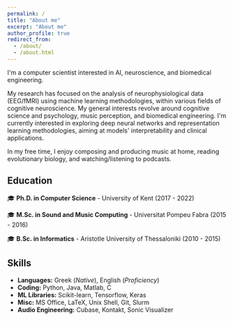 ```yaml
---
permalink: /
title: "About me"
excerpt: "About me"
author_profile: true
redirect_from: 
  - /about/
  - /about.html
---
```

I'm a computer scientist interested in AI, neuroscience, and biomedical engineering.

My research has focused on the analysis of neurophysiological data (EEG/fMRI) using machine learning methodologies, within various fields of cognitive neuroscience. My general interests revolve around cognitive science and psychology, music perception, and biomedical engineering. I'm currently interested in exploring deep neural networks and representation learning methodologies, aiming at models' interpretability and clinical applications.

In my free time, I enjoy composing and producing music at home, reading evolutionary biology, and watching/listening to podcasts.

## Education

🎓 **Ph.D. in Computer Science** - University of Kent (2017 - 2022)

🎓 **M.Sc. in Sound and Music Computing** - Universitat Pompeu Fabra (2015 - 2016)

🎓 **B.Sc. in Informatics** - Aristotle University of Thessaloniki (2010 - 2015)

## Skills

- **Languages:** Greek (*Native*), English (*Proficiency*)
- **Coding:** Python, Java, Matlab, C
- **ML Libraries:** Scikit-learn, Tensorflow, Keras
- **Misc:** MS Office, LaTeX, Unix Shell, Git, Slurm
- **Audio Engineering:** Cubase, Kontakt, Sonic Visualizer
